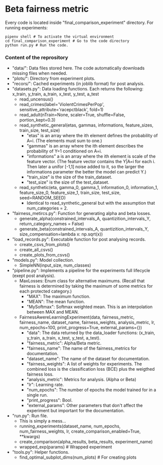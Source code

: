 # Beta fairness metric
Every code is located inside "final_comparison_experiment" directory. For running experiments:
```
pipenv shell # To activate the virtual environment
cd final_comparison_experiment # Go to the code directory
python run.py # Run the code.
```

### Content of the reprository
 - "data/": Data files stored here. The code automatically downloads missing files when needed.
 - "plots/": Directory from experiment plots.
 - "recors/": Cached experiments (in joblib format) for post analysis.
 - "datasets.py": Data loading functions. Each returns the following: x_train, y_train, a_train, x_test, y_test, a_test
   - read_uncensus()
   - read_crimes(label='ViolentCrimesPerPop', sensitive_attribute='racepctblack', fold=1)
   - read_adult(nTrain=None, scaler=True, shuffle=False, portion_kept=0.3)
   - read_synthetic_general(etas, gammas, informations, feature_sizes, train_size, test_size)
     - "etas" is an array where the ith element defines the probability of A=i. (The elements must sum to one.)
     - "gammas" is an array where the ith element describes the probability of Y=1 conditioned on A=i.
     - "informations" a is an array where the ith element is scale of the feature vector. (The feature vector contains the Y|A=i for each i. Then later a unifor [-1,1] noise added to it, so the larger the informations parameter the better the model can predict Y.)
     - "train_size" is the size of the train_dataset.
     - "test_size" is the size of the test_dataset.
   - read_synthetic(eta, gamma_0, gamma_1, information_0, information_1, feature_size_0, feature_size_1, train_size, test_size, seed=RANDOM_SEED)
     - Identical to read_synthetic_general but with the assumption that num_categories = 2.
 - "fairness_metircs.py": Function for generating alpha and beta losses.
   - generate_alpha(constrained_intervals_A, quantizition_intervals_Y, return_category_names = False)
   - generate_beta(constrained_intervals_A, quantizition_intervals_Y, size_compensation=lambda x: np.sqrt(x))
 - "load_records.py": Executable function for post analysing records.
   - create_csvs_from_plots()
   - create_all_csvs()
   - create_plots_from_csvs()
 - "models.py": Model collection.
   - SimpleNN(input_size, num_classes)
 - "pipeline.py": Implements a pipeline for the experiments full lifecycle (exept post analysis).
   - MaxLosses: Enum class for alternative maximums. (Recall that fairness is determined by taking the maximum of some metrics for each protected category.)
     - "MAX": The maximum function.
     - "MEAN": The mean function.
     - "MySoftmax": Softmax weighted mean. This is an interpolation between MAX and MEAN.
   - FairnessAwereLearningExperiment(data, fairness_metric, fairness_name, dataset_name, fairness_weights, analysis_metric, lr,
                 num_epochs=100, print_progress=True, external_params={})
     - "data": The data returned by the data_loader functions: (x_train, y_train, a_train, x_test, y_test, a_test).
     - "fairness_metric": Alpha/Beta metric.
     - "fairness_name": The name of the fairness_metrics for documentation.
     - "dataset_name": The name of the dataset for documentation.
     - "fairness_weights": A list of weights for experiments. The combined loss is the classification loss (BCE) plus the weigthed fairness loss.
     - "analysis_metric": Metrics for analysis. (Alpha or Beta)
     - "lr": Learning rate.
     - "num_epochs": The number of epochs the model trained for in a single run.
     - "print_progress": Bool.
     - "external_params": Other parameters that don't affect the experiment but important for the documentation.
 - "run.py": Run file.
   - This is simply a mess...
   - running_experiments(dataset_name, num_epochs, num_fairness_weights, lr, create_comparison_enabled=True, **kwargs)
   - create_comparison(alpha_results, beta_results, experiment_name)
   - wrapped_exp(params) # Wrapped experiment
 - "tools.py": Helper functions.
   - find_optimal_subplot_dims(num_plots) # For creating plots